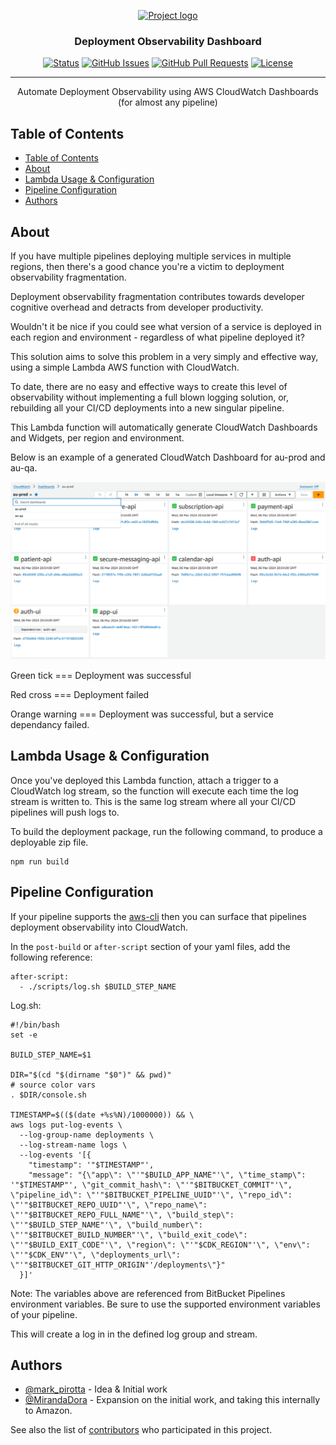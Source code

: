 <p align="center">
  <a href="" rel="noopener">
 <img src="https://assets-global.website-files.com/651cefcf48b2738217b0d3cf/656805fa4b5f48427bf94bde_28989_logo_main%20-%20horizontal%20(1)-p-500.png" alt="Project logo"></a>
</p>

<h3 align="center">Deployment Observability Dashboard</h3>

<div align="center">

[![Status](https://img.shields.io/badge/status-active-success.svg)]()
[![GitHub Issues](https://img.shields.io/github/issues/kylelobo/The-Documentation-Compendium.svg)](https://github.com/coreplus-app/observability-lambda/issues)
[![GitHub Pull Requests](https://img.shields.io/github/issues-pr/kylelobo/The-Documentation-Compendium.svg)](https://github.com/coreplus-app/observability-lambda/pulls)
[![License](https://img.shields.io/badge/license-GPL3.0-blue.svg)](/LICENSE)

</div>

---

<p align="center"> Automate Deployment Observability using AWS CloudWatch Dashboards (for almost any pipeline)
    <br> 
</p>

## Table of Contents

- [Table of Contents](#table-of-contents)
- [About ](#about-)
- [Lambda Usage \& Configuration ](#lambda-usage--configuration-)
- [Pipeline Configuration ](#pipeline-configuration-)
- [Authors ](#authors-)

## About <a name = "about"></a>

If you have multiple pipelines deploying multiple services in multiple regions, then there's a good chance you're a victim to deployment observability fragmentation.

Deployment observability fragmentation contributes towards developer cognitive overhead and detracts from developer productivity.

Wouldn't it be nice if you could see what version of a service is deployed in each region and environment - regardless of what pipeline deployed it?

This solution aims to solve this problem in a very simply and effective way, using a simple Lambda AWS function with CloudWatch.

To date, there are no easy and effective ways to create this level of observability without implementing a full blown logging solution, or, rebuilding all your CI/CD deployments into a new singular pipeline.

This Lambda function will automatically generate CloudWatch Dashboards and Widgets, per region and environment.

Below is an example of a generated CloudWatch Dashboard for au-prod and au-qa.

![alt text](image.png)

Green tick === Deployment was successful

Red cross === Deployment failed

Orange warning === Deployment was successful, but a service dependancy failed.

## Lambda Usage & Configuration <a name="usage"></a>

Once you've deployed this Lambda function, attach a trigger to a CloudWatch log stream, so the function will execute each time the log stream is written to. This is the same log stream where all your CI/CD pipelines will push logs to.

To build the deployment package, run the following command, to produce a deployable zip file.
```
npm run build
```

## Pipeline Configuration <a name="usage"></a>

If your pipeline supports the [aws-cli](https://github.com/aws/aws-cli/tree/v2) then you can surface that pipelines deployment observability into CloudWatch. 

In the `post-build` or `after-script` section of your yaml files, add the following reference:

```
after-script:
  - ./scripts/log.sh $BUILD_STEP_NAME
``` 

Log.sh:
```
#!/bin/bash
set -e

BUILD_STEP_NAME=$1

DIR="$(cd "$(dirname "$0")" && pwd)"
# source color vars
. $DIR/console.sh

TIMESTAMP=$(($(date +%s%N)/1000000)) && \
aws logs put-log-events \
  --log-group-name deployments \
  --log-stream-name logs \
  --log-events '[{
    "timestamp": '"$TIMESTAMP"',
    "message": "{\"app\": \"'"$BUILD_APP_NAME"'\", \"time_stamp\": '"$TIMESTAMP"', \"git_commit_hash\": \"'"$BITBUCKET_COMMIT"'\", \"pipeline_id\": \"'"$BITBUCKET_PIPELINE_UUID"'\", \"repo_id\": \"'"$BITBUCKET_REPO_UUID"'\", \"repo_name\": \"'"$BITBUCKET_REPO_FULL_NAME"'\", \"build_step\": \"'"$BUILD_STEP_NAME"'\", \"build_number\": \"'"$BITBUCKET_BUILD_NUMBER"'\", \"build_exit_code\": \"'"$BUILD_EXIT_CODE"'\", \"region\": \"'"$CDK_REGION"'\", \"env\": \"'"$CDK_ENV"'\", \"deployments_url\": \"'"$BITBUCKET_GIT_HTTP_ORIGIN"'/deployments\"}"
  }]'
```

Note: The variables above are referenced from BitBucket Pipelines environment variables. Be sure to use the supported environment variables of your pipeline.

This will create a log in in the defined log group and stream.

## Authors <a name = "authors"></a>

- [@mark_pirotta](https://github.com/mark_pirotta) - Idea & Initial work
- [@MirandaDora](https://github.com/MirandaDora) - Expansion on the initial work, and taking this internally to Amazon.

See also the list of [contributors](https://github.com/coreplus-app/observability-lambda/contributors) who participated in this project.

